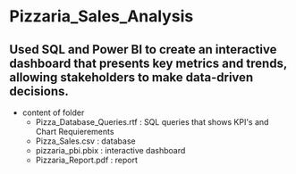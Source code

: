 # Pizzaria_Sales_Analysis
## Used SQL and Power BI to create an interactive dashboard that presents key metrics and trends, allowing stakeholders to make data-driven decisions.
* content of folder
  - Pizza_Database_Queries.rtf : SQL queries that shows KPI's and Chart Requierements
  - Pizza_Sales.csv : database
  - pizzaria_pbi.pbix : interactive dashboard
  - Pizzaria_Report.pdf : report
